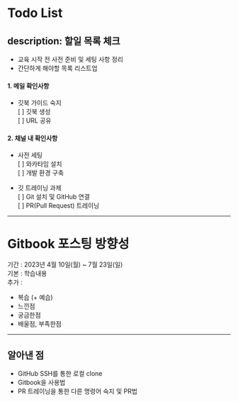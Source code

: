 Todo List
=============
description: 할일 목록 체크
---
- 교육 시작 전 사전 준비 및 세팅 사항 정리
- 간단하게 해야할 목록 리스트업 
#### 1. 메일 확인사항
- 깃북 가이드 숙지   
[ ] 깃북 생성   
[ ] URL 공유

#### 2. 채널 내 확인사항
- 사전 세팅   
[ ] 와카타임 설치   
[ ] 개발 환경 구축
   
- 깃 트레이닝 과제  
[ ] Git 설치 및 GitHub 연결   
[ ] PR(Pull Request) 트레이닝

* * *
Gitbook 포스팅 방향성
=============
기간 : 2023년 4월 10일(월) ~ 7월 23일(일)   
기본 : 학습내용   
추가 :   
- 복습 (+ 예습)
- 느낀점
- 궁금한점
- 배울점, 부족한점


* * *
알아낸 점
-------------
- GitHub SSH를 통한 로컬 clone
- Gitbook을 사용법
- PR 트레이닝을 통한 다른 명령어 숙지 및 PR법